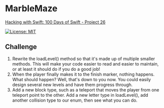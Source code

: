 # MarbleMaze

[Hacking with Swift: 100 Days of Swift - Project 26][1]

[![License: MIT](https://img.shields.io/badge/License-MIT-yellow.svg)](https://opensource.org/licenses/MIT)

## Challenge

1. Rewrite the loadLevel() method so that it's made up of multiple smaller methods. This will make your code easier to read and easier to maintain, or at least it should do if you do a good job!
2. When the player finally makes it to the finish marker, nothing happens. What should happen? Well, that's down to you now. You could easily design several new levels and have them progress through.
3. Add a new block type, such as a teleport that moves the player from one teleport point to the other. Add a new letter type in loadLevel(), add another collision type to our enum, then see what you can do.

[1]: https://www.hackingwithswift.com/100/85
